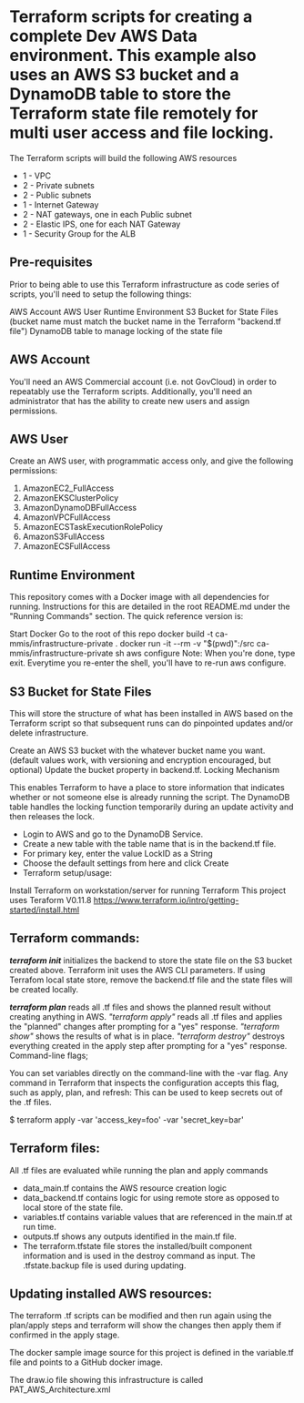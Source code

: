 
# Terraform scripts for creating a complete Dev AWS Data  environment. This example also uses an AWS S3 bucket and a DynamoDB table to store the Terraform state file remotely for multi user access and file locking.

The Terraform scripts will build the following AWS resources

- 1 - VPC
- 2 - Private subnets
- 2 - Public subnets
- 1 - Internet Gateway
- 2 - NAT gateways, one in each Public subnet
- 2 - Elastic IPS, one for each NAT Gateway
- 1 - Security Group for the ALB


## Pre-requisites

Prior to being able to use this Terraform infrastructure as code series of scripts, you'll need to setup the following things:

AWS Account
AWS User
Runtime Environment
S3 Bucket for State Files (bucket name must match the bucket name in the Terraform "backend.tf file")
DynamoDB table to manage locking of the state file

## AWS Account

You'll need an AWS Commercial account (i.e. not GovCloud) in order to repeatably use the Terraform scripts. Additionally, you'll need an administrator that has the ability to create new users and assign permissions.

## AWS User

Create an AWS user, with programmatic access only, and give the following permissions:

1. AmazonEC2_FullAccess
2. AmazonEKSClusterPolicy
3. AmazonDynamoDBFullAccess
4. AmazonVPCFullAccess
5. AmazonECSTaskExecutionRolePolicy
6. AmazonS3FullAccess
7. AmazonECSFullAccess

## Runtime Environment

This repository comes with a Docker image with all dependencies for running. Instructions for this are detailed in the root README.md under the "Running Commands" section. The quick reference version is:

Start Docker
Go to the root of this repo
docker build -t ca-mmis/infrastructure-private .
docker run -it --rm -v "$(pwd)":/src ca-mmis/infrastructure-private sh
aws configure
Note: When you're done, type exit. Everytime you re-enter the shell, you'll have to re-run aws configure.

## S3 Bucket for State Files

This will store the structure of what has been installed in AWS based on the Terraform script so that subsequent runs can do pinpointed updates and/or delete infrastructure.

Create an AWS S3 bucket with the whatever bucket name you want. (default values work, with versioning and encryption encouraged, but optional)
Update the bucket property in backend.tf.
Locking Mechanism

This enables Terraform to have a place to store information that indicates whether or not someone else is already running the script.  The DynamoDB table handles the locking function temporarily during an update activity and then releases the lock.

- Login to AWS and go to the DynamoDB Service.
- Create a new table with the table name that is in the backend.tf file.
- For primary key, enter the value LockID as a String
- Choose the default settings from here and click Create
- Terraform setup/usage:

Install Terraform on workstation/server for running Terraform This project uses Teraform V0.11.8 https://www.terraform.io/intro/getting-started/install.html

## Terraform commands:

***terraform init*** initializes the backend to store the state file on the S3 bucket created above. Terraform init uses the AWS CLI parameters. If using Terrafom local state store, remove the backend.tf file and the state files will be created locally.

***terraform plan*** reads all .tf files and shows the planned result without creating anything in AWS.
*"terraform apply"* reads all .tf files and applies the "planned" changes after prompting for a "yes" response.
*"terraform show"* shows the results of what is in place.
*"terraform destroy"* destroys everything created in the apply step after prompting for a "yes" response.
Command-line flags;

You can set variables directly on the command-line with the -var flag. Any command in Terraform that inspects the configuration accepts this flag, such as apply, plan, and refresh: This can be used to keep secrets out of the .tf files.

$ terraform apply 
-var 'access_key=foo' 
-var 'secret_key=bar'

## Terraform files:

All .tf files are evaluated while running the plan and apply commands

- data_main.tf contains the AWS resource creation logic
- data_backend.tf contains logic for using remote store as opposed to local store of the state file.
- variables.tf contains variable values that are referenced in the main.tf at run time.
- outputs.tf shows any outputs identified in the main.tf file. 
- The terraform.tfstate file stores the installed/built component information and is used in the destroy command as input. The .tfstate.backup file is used during updating.

## Updating installed AWS resources:

The terraform .tf scripts can be modified and then run again using the plan/apply steps and terraform will show the changes then apply them if confirmed in the apply stage.

The docker sample image source for this project is defined in the variable.tf file and points to a GitHub docker image.

The draw.io file showing this infrastructure is called PAT_AWS_Architecture.xml
